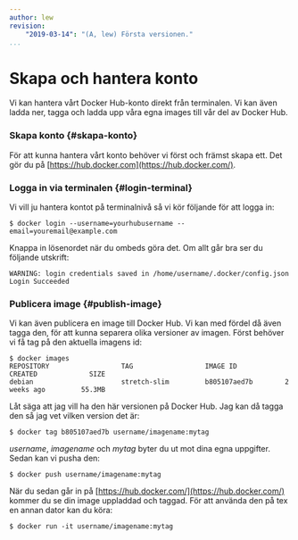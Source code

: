 ```yaml
---
author: lew
revision:
    "2019-03-14": "(A, lew) Första versionen."
...
```

Skapa och hantera konto
=======================

Vi kan hantera vårt Docker Hub-konto direkt från terminalen. Vi kan även ladda ner, tagga och ladda upp våra egna images till vår del av Docker Hub.



### Skapa konto {#skapa-konto}

För att kunna hantera vårt konto behöver vi först och främst skapa ett. Det gör du på [https://hub.docker.com](https://hub.docker.com/).



### Logga in via terminalen {#login-terminal}

Vi vill ju hantera kontot på terminalnivå så vi kör följande för att logga in:

`$ docker login --username=yourhubusername --email=youremail@example.com`

Knappa in lösenordet när du ombeds göra det. Om allt går bra ser du följande utskrift:

```
WARNING: login credentials saved in /home/username/.docker/config.json
Login Succeeded
```



### Publicera image {#publish-image}

Vi kan även publicera en image till Docker Hub. Vi kan med fördel då även tagga den, för att kunna separera olika versioner av imagen. Först behöver vi få tag på den aktuella imagens id:

```
$ docker images
REPOSITORY                  TAG                  IMAGE ID            CREATED             SIZE
debian                      stretch-slim         b805107aed7b        2 weeks ago         55.3MB
```

Låt säga att jag vill ha den här versionen på Docker Hub. Jag kan då tagga den så jag vet vilken version det är:

```
$ docker tag b805107aed7b username/imagename:mytag
```

*username*, *imagename* och *mytag* byter du ut mot dina egna uppgifter. Sedan kan vi pusha den:

```
$ docker push username/imagename:mytag
```

När du sedan går in på [https://hub.docker.com/](https://hub.docker.com/) kommer du se din image uppladdad och taggad. För att använda den på tex en annan dator kan du köra:

```
$ docker run -it username/imagename:mytag
```
